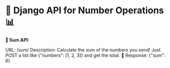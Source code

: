# 🚀 Django API for Number Operations 📊

**🔢 Sum API:**

URL: /sum/
Description: Calculate the sum of the numbers you send! Just POST a list like {"numbers": [1, 2, 3]} and get the total. 💯
Response: {"sum": 6}
